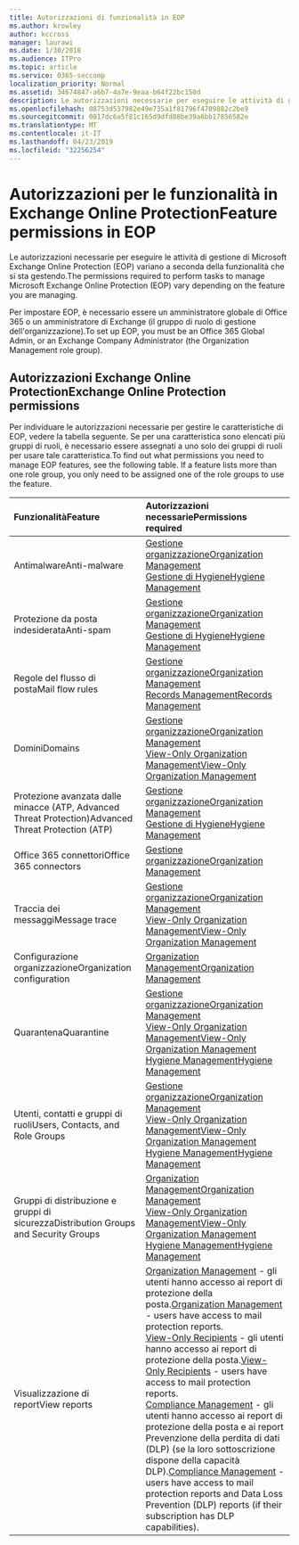```yaml
---
title: Autorizzazioni di funzionalità in EOP
ms.author: krowley
author: kccross
manager: laurawi
ms.date: 1/30/2018
ms.audience: ITPro
ms.topic: article
ms.service: O365-seccomp
localization_priority: Normal
ms.assetid: 34674847-a6b7-4a7e-9eaa-b64f22bc150d
description: Le autorizzazioni necessarie per eseguire le attività di gestione di Microsoft Exchange Online Protection (EOP) variano a seconda della funzionalità che si sta gestendo.
ms.openlocfilehash: 08753d537982e49e735a1f81796f4709882c2be9
ms.sourcegitcommit: 0017dc6a5f81c165d9dfd88be39a6bb17856582e
ms.translationtype: MT
ms.contentlocale: it-IT
ms.lasthandoff: 04/23/2019
ms.locfileid: "32256254"
---
```

# <a name="feature-permissions-in-eop"></a><span data-ttu-id="ddf74-103">Autorizzazioni per le funzionalità in Exchange Online Protection</span><span class="sxs-lookup"><span data-stu-id="ddf74-103">Feature permissions in EOP</span></span>

<span data-ttu-id="ddf74-104">Le autorizzazioni necessarie per eseguire le attività di gestione di Microsoft Exchange Online Protection (EOP) variano a seconda della funzionalità che si sta gestendo.</span><span class="sxs-lookup"><span data-stu-id="ddf74-104">The permissions required to perform tasks to manage Microsoft Exchange Online Protection (EOP) vary depending on the feature you are managing.</span></span> 
  
<span data-ttu-id="ddf74-105">Per impostare EOP, è necessario essere un amministratore globale di Office 365 o un amministratore di Exchange (il gruppo di ruolo di gestione dell'organizzazione).</span><span class="sxs-lookup"><span data-stu-id="ddf74-105">To set up EOP, you must be an Office 365 Global Admin, or an Exchange Company Administrator (the Organization Management role group).</span></span>
  
## <a name="exchange-online-protection-permissions"></a><span data-ttu-id="ddf74-106">Autorizzazioni Exchange Online Protection</span><span class="sxs-lookup"><span data-stu-id="ddf74-106">Exchange Online Protection permissions</span></span>

<span data-ttu-id="ddf74-p101">Per individuare le autorizzazioni necessarie per gestire le caratteristiche di EOP, vedere la tabella seguente. Se per una caratteristica sono elencati più gruppi di ruoli, è necessario essere assegnati a uno solo dei gruppi di ruoli per usare tale caratteristica.</span><span class="sxs-lookup"><span data-stu-id="ddf74-p101">To find out what permissions you need to manage EOP features, see the following table. If a feature lists more than one role group, you only need to be assigned one of the role groups to use the feature.</span></span>
  
|<span data-ttu-id="ddf74-109">**Funzionalità**</span><span class="sxs-lookup"><span data-stu-id="ddf74-109">**Feature**</span></span>|<span data-ttu-id="ddf74-110">**Autorizzazioni necessarie**</span><span class="sxs-lookup"><span data-stu-id="ddf74-110">**Permissions required**</span></span>|
|:-----|:-----|
|<span data-ttu-id="ddf74-111">Antimalware</span><span class="sxs-lookup"><span data-stu-id="ddf74-111">Anti-malware</span></span>  <br/> |[<span data-ttu-id="ddf74-112">Gestione organizzazione</span><span class="sxs-lookup"><span data-stu-id="ddf74-112">Organization Management</span></span>](http://technet.microsoft.com/library/0bfd21c1-86ac-4369-86b7-aeba386741c8.aspx) <br/> [<span data-ttu-id="ddf74-113">Gestione di Hygiene</span><span class="sxs-lookup"><span data-stu-id="ddf74-113">Hygiene Management</span></span>](http://technet.microsoft.com/library/fc0a9ec2-9c3d-42f6-8442-8603fb29d464.aspx) <br/> |
|<span data-ttu-id="ddf74-114">Protezione da posta indesiderata</span><span class="sxs-lookup"><span data-stu-id="ddf74-114">Anti-spam</span></span>  <br/> |[<span data-ttu-id="ddf74-115">Gestione organizzazione</span><span class="sxs-lookup"><span data-stu-id="ddf74-115">Organization Management</span></span>](http://technet.microsoft.com/library/0bfd21c1-86ac-4369-86b7-aeba386741c8.aspx) <br/> [<span data-ttu-id="ddf74-116">Gestione di Hygiene</span><span class="sxs-lookup"><span data-stu-id="ddf74-116">Hygiene Management</span></span>](http://technet.microsoft.com/library/fc0a9ec2-9c3d-42f6-8442-8603fb29d464.aspx) <br/> |
|<span data-ttu-id="ddf74-117">Regole del flusso di posta</span><span class="sxs-lookup"><span data-stu-id="ddf74-117">Mail flow rules</span></span>  <br/> |[<span data-ttu-id="ddf74-118">Gestione organizzazione</span><span class="sxs-lookup"><span data-stu-id="ddf74-118">Organization Management</span></span>](http://technet.microsoft.com/library/0bfd21c1-86ac-4369-86b7-aeba386741c8.aspx) <br/> [<span data-ttu-id="ddf74-119">Records Management</span><span class="sxs-lookup"><span data-stu-id="ddf74-119">Records Management</span></span>](http://technet.microsoft.com/library/0e0c95ce-6109-4591-b86d-c6cfd44d21f5.aspx) <br/> |
|<span data-ttu-id="ddf74-120">Domini</span><span class="sxs-lookup"><span data-stu-id="ddf74-120">Domains</span></span>  <br/> |[<span data-ttu-id="ddf74-121">Gestione organizzazione</span><span class="sxs-lookup"><span data-stu-id="ddf74-121">Organization Management</span></span>](http://technet.microsoft.com/library/0bfd21c1-86ac-4369-86b7-aeba386741c8.aspx) <br/> [<span data-ttu-id="ddf74-122">View-Only Organization Management</span><span class="sxs-lookup"><span data-stu-id="ddf74-122">View-Only Organization Management</span></span>](http://technet.microsoft.com/library/c514c6d0-0157-4c52-9ec6-441d9a30f3df.aspx) <br/> |
|<span data-ttu-id="ddf74-123">Protezione avanzata dalle minacce (ATP, Advanced Threat Protection)</span><span class="sxs-lookup"><span data-stu-id="ddf74-123">Advanced Threat Protection (ATP)</span></span>  <br/> |[<span data-ttu-id="ddf74-124">Gestione organizzazione</span><span class="sxs-lookup"><span data-stu-id="ddf74-124">Organization Management</span></span>](http://technet.microsoft.com/library/0bfd21c1-86ac-4369-86b7-aeba386741c8.aspx) <br/> [<span data-ttu-id="ddf74-125">Gestione di Hygiene</span><span class="sxs-lookup"><span data-stu-id="ddf74-125">Hygiene Management</span></span>](http://technet.microsoft.com/library/fc0a9ec2-9c3d-42f6-8442-8603fb29d464.aspx) <br/> |
|<span data-ttu-id="ddf74-126">Office 365 connettori</span><span class="sxs-lookup"><span data-stu-id="ddf74-126">Office 365 connectors</span></span>  <br/> |[<span data-ttu-id="ddf74-127">Gestione organizzazione</span><span class="sxs-lookup"><span data-stu-id="ddf74-127">Organization Management</span></span>](http://technet.microsoft.com/library/0bfd21c1-86ac-4369-86b7-aeba386741c8.aspx) <br/> |
|<span data-ttu-id="ddf74-128">Traccia dei messaggi</span><span class="sxs-lookup"><span data-stu-id="ddf74-128">Message trace</span></span>  <br/> |[<span data-ttu-id="ddf74-129">Gestione organizzazione</span><span class="sxs-lookup"><span data-stu-id="ddf74-129">Organization Management</span></span>](http://technet.microsoft.com/library/0bfd21c1-86ac-4369-86b7-aeba386741c8.aspx) <br/> [<span data-ttu-id="ddf74-130">View-Only Organization Management</span><span class="sxs-lookup"><span data-stu-id="ddf74-130">View-Only Organization Management</span></span>](http://technet.microsoft.com/library/c514c6d0-0157-4c52-9ec6-441d9a30f3df.aspx) <br/> |
|<span data-ttu-id="ddf74-131">Configurazione organizzazione</span><span class="sxs-lookup"><span data-stu-id="ddf74-131">Organization configuration</span></span>  <br/> |[<span data-ttu-id="ddf74-132">Organization Management</span><span class="sxs-lookup"><span data-stu-id="ddf74-132">Organization Management</span></span>](http://technet.microsoft.com/library/0bfd21c1-86ac-4369-86b7-aeba386741c8.aspx) <br/> |
|<span data-ttu-id="ddf74-133">Quarantena</span><span class="sxs-lookup"><span data-stu-id="ddf74-133">Quarantine</span></span>  <br/> |[<span data-ttu-id="ddf74-134">Gestione organizzazione</span><span class="sxs-lookup"><span data-stu-id="ddf74-134">Organization Management</span></span>](http://technet.microsoft.com/library/0bfd21c1-86ac-4369-86b7-aeba386741c8.aspx) <br/> [<span data-ttu-id="ddf74-135">View-Only Organization Management</span><span class="sxs-lookup"><span data-stu-id="ddf74-135">View-Only Organization Management</span></span>](http://technet.microsoft.com/library/c514c6d0-0157-4c52-9ec6-441d9a30f3df.aspx) <br/> [<span data-ttu-id="ddf74-136">Hygiene Management</span><span class="sxs-lookup"><span data-stu-id="ddf74-136">Hygiene Management</span></span>](http://technet.microsoft.com/library/fc0a9ec2-9c3d-42f6-8442-8603fb29d464.aspx) <br/> |
|<span data-ttu-id="ddf74-137">Utenti, contatti e gruppi di ruoli</span><span class="sxs-lookup"><span data-stu-id="ddf74-137">Users, Contacts, and Role Groups</span></span>  <br/> |[<span data-ttu-id="ddf74-138">Gestione organizzazione</span><span class="sxs-lookup"><span data-stu-id="ddf74-138">Organization Management</span></span>](http://technet.microsoft.com/library/0bfd21c1-86ac-4369-86b7-aeba386741c8.aspx) <br/> [<span data-ttu-id="ddf74-139">View-Only Organization Management</span><span class="sxs-lookup"><span data-stu-id="ddf74-139">View-Only Organization Management</span></span>](http://technet.microsoft.com/library/c514c6d0-0157-4c52-9ec6-441d9a30f3df.aspx) <br/> [<span data-ttu-id="ddf74-140">Hygiene Management</span><span class="sxs-lookup"><span data-stu-id="ddf74-140">Hygiene Management</span></span>](http://technet.microsoft.com/library/fc0a9ec2-9c3d-42f6-8442-8603fb29d464.aspx) <br/> |
|<span data-ttu-id="ddf74-141">Gruppi di distribuzione e gruppi di sicurezza</span><span class="sxs-lookup"><span data-stu-id="ddf74-141">Distribution Groups and Security Groups</span></span>  <br/> |[<span data-ttu-id="ddf74-142">Organization Management</span><span class="sxs-lookup"><span data-stu-id="ddf74-142">Organization Management</span></span>](http://technet.microsoft.com/library/0bfd21c1-86ac-4369-86b7-aeba386741c8.aspx) <br/> [<span data-ttu-id="ddf74-143">View-Only Organization Management</span><span class="sxs-lookup"><span data-stu-id="ddf74-143">View-Only Organization Management</span></span>](http://technet.microsoft.com/library/c514c6d0-0157-4c52-9ec6-441d9a30f3df.aspx) <br/> [<span data-ttu-id="ddf74-144">Hygiene Management</span><span class="sxs-lookup"><span data-stu-id="ddf74-144">Hygiene Management</span></span>](http://technet.microsoft.com/library/fc0a9ec2-9c3d-42f6-8442-8603fb29d464.aspx) <br/> |
|<span data-ttu-id="ddf74-145">Visualizzazione di report</span><span class="sxs-lookup"><span data-stu-id="ddf74-145">View reports</span></span>  <br/> |<span data-ttu-id="ddf74-146">[Organization Management](http://technet.microsoft.com/library/0bfd21c1-86ac-4369-86b7-aeba386741c8.aspx) - gli utenti hanno accesso ai report di protezione della posta.</span><span class="sxs-lookup"><span data-stu-id="ddf74-146">[Organization Management](http://technet.microsoft.com/library/0bfd21c1-86ac-4369-86b7-aeba386741c8.aspx) - users have access to mail protection reports.</span></span>  <br/> <span data-ttu-id="ddf74-147">[View-Only Recipients](http://technet.microsoft.com/library/37e66b92-81d3-412f-b7a9-e1bb8cbeb468.aspx) - gli utenti hanno accesso ai report di protezione della posta.</span><span class="sxs-lookup"><span data-stu-id="ddf74-147">[View-Only Recipients](http://technet.microsoft.com/library/37e66b92-81d3-412f-b7a9-e1bb8cbeb468.aspx) - users have access to mail protection reports.</span></span>  <br/> <span data-ttu-id="ddf74-148">[Compliance Management](http://technet.microsoft.com/library/b91b23a4-e9c7-4bd0-9ee3-ec5cb498da15.aspx) - gli utenti hanno accesso ai report di protezione della posta e ai report Prevenzione della perdita di dati (DLP) (se la loro sottoscrizione dispone della capacità DLP).</span><span class="sxs-lookup"><span data-stu-id="ddf74-148">[Compliance Management](http://technet.microsoft.com/library/b91b23a4-e9c7-4bd0-9ee3-ec5cb498da15.aspx) - users have access to mail protection reports and Data Loss Prevention (DLP) reports (if their subscription has DLP capabilities).</span></span>  <br/> |
   

